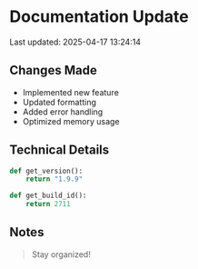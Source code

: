 # Documentation Update

Last updated: 2025-04-17 13:24:14

## Changes Made
- Implemented new feature
- Updated formatting
- Added error handling
- Optimized memory usage

## Technical Details
```python
def get_version():
    return "1.9.9"

def get_build_id():
    return 2711
```

## Notes
> Stay organized!
